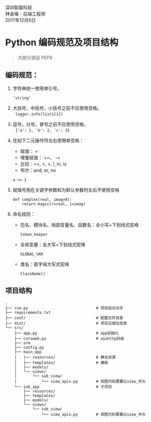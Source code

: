 深圳智裳科技  
林金壕 - 后端工程师  
2017年12月6日  


# Python 编码规范及项目结构
> 大部分源自 PEP8

## 编码规范：

1. 字符串统一使用单引号。	

	`'string'`	
2. 大括号，中括号，小括号之前不应使用空格。 	
 	`logger.info(list1[1])`		
3. 逗号，分号，冒号之前不应使用空格。	
 	`{'a': 1, 'b': 2, 'c': 3}`		
4. 在如下二元操作符左右使用单空格：	

	* 赋值： =		
	* 增量赋值： +=， -=		
	* 比较：==, <, >, !, in, is		
	* 布尔：and, or, no 	
	
	`a += 1`
5. 赋值号用在关键字参数和为默认参数时左右不使用空格	

	```
	def complex(real, imag=0):
	    return magic(r=real, i=imag)
	```

6. 命名规则：
	* 包名、模块名、局部变量名、函数名：全小写+下划线式驼峰
	
		`token_keeper`
	
	* 全局变量：全大写+下划线式驼峰
	
		`GLOBAL_VAR`
		
	* 类名：首字母大写式驼峰

		`ClassName()`
		
## 项目结构

```
.
├── run.py								# 项目启动文件
├── requirements.txt					
├── conf/								# 配置文件目录
├── dist/								# 项目压缩包目录
└── src/									
    ├── app.py							# app初始化
    ├── coroweb.py						# aiohttp封装
    ├── orm
    ├── config.py
    ├── main_app
    │   ├── resources/					# 静态资源
    │   ├── templates/					# 模板
    │   ├── models/						
    │   └── views/
    │       └── sub_view/
    │           └── view_apis.py		# 视图代码需要以view_开头
    └── sub_app							# 子项目
        ├── resources/					
        ├── templates/					
        ├── models/						
        └── views/
            └── sub_view/
                └── view_apis.py		# 视图代码需要以view_开头

```